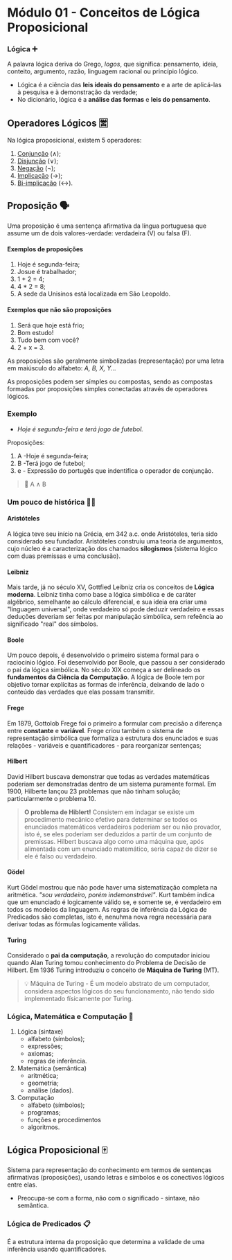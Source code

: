 # Módulo 01 - Conceitos de Lógica Proposicional

### Lógica ➕

A palavra lógica deriva do Grego, _logos_, que significa: pensamento, ideia, conteito, argumento, razão, linguagem racional ou princípio lógico.

- Lógica é a ciência das **leis ideais do pensamento** e a arte de aplicá-las à pesquisa e à demonstração da verdade;
- No dicionário, lógica é a **análise das formas** e **leis do pensamento**.

## Operadores Lógicos 🈺

Na lógica proposicional, existem 5 operadores:

1. [Conjunção](operadores-logicos/conjuncao.md) (∧);
2. [Disjunção](operadores-logicos/disjuncao.md) (∨);
3. [Negação](operadores-logicos/negacao.md) (¬);
4. [Implicação](operadores-logicos/implicacao.md) (→);
5. [Bi-implicação](operadores-logicos/bi-implicacao.md) (↔).

## Proposição 🗣

Uma proposição é uma sentença afirmativa da língua portuguesa que assume um de dois valores-verdade: verdadeira (V) ou falsa (F).

#### Exemplos de proposições

1. Hoje é segunda-feira;
2. Josue é trabalhador;
3. 1 + 2 = 4;
4. 4 \* 2 = 8;
5. A sede da Unisinos está localizada em São Leopoldo.

#### Exemplos que não são proposições

1. Será que hoje está frio;
2. Bom estudo!
3. Tudo bem com você?
4. 2 + x = 3.

As proposições são geralmente simbolizadas (representação) por uma letra em maiúsculo do alfabeto: _A, B, X, Y..._

As proposições podem ser símples ou compostas, sendo as compostas formadas por proposições simples conectadas através de operadores lógicos.

### Exemplo

- _Hoje é segunda-feira e terá jogo de futebol._

Proposições:

1. A -Hoje é segunda-feira;
2. B -Terá jogo de futebol;
3. e - Expressão do portugês que indentifica o operador de conjunção.

> 🎉 A ∧ B

### Um pouco de histórica 🧝‍♂️

#### Aristóteles

A lógica teve seu início na Grécia, em 342 a.c. onde Aristóteles, teria sido considerado seu fundador. Aristóteles construiu uma teoria de argumentos, cujo núcleo é a caracterização dos chamados **silogismos** (sistema lógico com duas premissas e uma conclusão).

#### Leibniz

Mais tarde, já no século XV, Gottfied Leibniz cria os conceitos de **Lógica moderna**. Leibniz tinha como base a lógica simbólica e de caráter algébrico, semelhante ao cálculo diferencial, e sua ideia era criar uma "linguagem universal", onde verdadeiro só pode deduzir verdadeiro e essas deduções deveriam ser feitas por manipulação simbólica, sem refeência ao significado "real" dos símbolos.

#### Boole

Um pouco depois, é desenvolvido o primeiro sistema formal para o raciocínio lógico. Foi desenvolvido por Boole, que passou a ser considerado o pai da lógica simbólica. No século XIX começa a ser delineado os **fundamentos da Ciência da Computação**. A lógica de Boole tem por objetivo tornar explícitas as formas de inferência, deixando de lado o conteúdo das verdades que elas possam transmitir.

#### Frege

Em 1879, Gottolob Frege foi o primeiro a formular com precisão a diferença entre **constante** e **variável**. Frege criou também o sistema de representação simbólica que formaliza a estrutura dos enunciados e suas relações - variáveis e quantificadores - para reorganizar sentenças;

#### Hilbert

David Hilbert buscava demonstrar que todas as verdades matemáticas poderiam ser demonstradas dentro de um sistema puramente formal. Em 1900, Hilberte lançou 23 problemas que não tinham solução; particularmente o problema 10.

> **O problema de Hiblert!**
> Consistem em indagar se existe um procedimento mecânico efetivo para determinar se todos os enunciados matemáticos verdadeiros poderiam ser ou não provador, isto é, se eles poderiam ser deduzidos a partir de um conjunto de premissas.
> Hilbert buscava algo como uma máquina que, após alimentada com um enunciado matemático, seria capaz de dizer se ele é falso ou verdadeiro.

#### Gödel

Kurt Gödel mostrou que não pode haver uma sistematização completa na aritmética. _"sou verdadeiro, porém indemonstrável"_. Kurt também indica que um enunciado é logicamente válido se, e somente se, é verdadeiro em todos os modelos da linguagem. As regras de inferência da Lógica de Predicados são completas, isto é, nenuhma nova regra necessária para derivar todas as fórmulas logicamente válidas.

#### Turing

Considerado o **pai da computação**, a revolução do computador iniciou quando Alan Turing tomou conhecimento do Problema de Decisão de Hilbert. Em 1936 Turing introduziu o conceito de **Máquina de Turing** (MT).

> 💡 Máquina de Turing - É um modelo abstrato de um computador, considera aspectos lógicos do seu funcionamento, não tendo sido implementado físicamente por Turing.

### Lógica, Matemática e Computação 🤩

1. Lógica (sintaxe)
   - alfabeto (símbolos);
   - expressões;
   - axiomas;
   - regras de inferência.
2. Matemática (semântica)
   - aritmética;
   - geometria;
   - análise (dados).
3. Computação
   - alfabeto (símbolos);
   - programas;
   - funções e procedimentos
   - algoritmos.

## Lógica Proposicional 🀄

Sistema para representação do conhecimento em termos de sentenças afirmativas (proposições), usando letras e símbolos e os conectivos lógicos entre elas.

- Preocupa-se com a forma, não com o significado - sintaxe, não semântica.

### Lógica de Predicados 📋

É a estrutura interna da proposição que determina a validade de uma inferência usando quantificadores.
